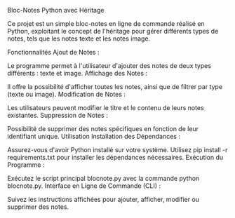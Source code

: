 Bloc-Notes Python avec Héritage

Ce projet est un simple bloc-notes en ligne de commande réalisé en Python, exploitant le concept de l'héritage pour gérer différents types de notes, tels que les notes texte et les notes image.

Fonctionnalités
Ajout de Notes :

Le programme permet à l'utilisateur d'ajouter des notes de deux types différents : texte et image.
Affichage des Notes :

Il offre la possibilité d'afficher toutes les notes, ainsi que de filtrer par type (texte ou image).
Modification de Notes :

Les utilisateurs peuvent modifier le titre et le contenu de leurs notes existantes.
Suppression de Notes :

Possibilité de supprimer des notes spécifiques en fonction de leur identifiant unique.
Utilisation
Installation des Dépendances :

Assurez-vous d'avoir Python installé sur votre système.
Utilisez pip install -r requirements.txt pour installer les dépendances nécessaires.
Exécution du Programme :

Exécutez le script principal blocnote.py avec la commande python blocnote.py.
Interface en Ligne de Commande (CLI) :

Suivez les instructions affichées pour ajouter, afficher, modifier ou supprimer des notes.
